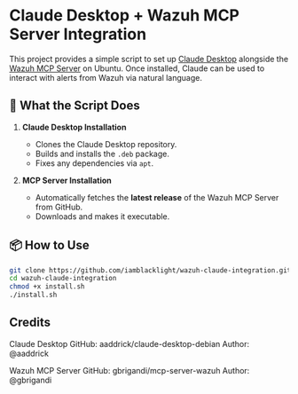 # Claude Desktop + Wazuh MCP Server Integration

This project provides a simple script to set up [Claude Desktop](https://github.com/aaddrick/claude-desktop-debian) alongside the [Wazuh MCP Server](https://github.com/gbrigandi/mcp-server-wazuh) on Ubuntu. Once installed, Claude can be used to interact with alerts from Wazuh via natural language.



## 🔧 What the Script Does

1. **Claude Desktop Installation**  
   - Clones the Claude Desktop repository.
   - Builds and installs the `.deb` package.
   - Fixes any dependencies via `apt`.

2. **MCP Server Installation**  
   - Automatically fetches the **latest release** of the Wazuh MCP Server from GitHub.
   - Downloads and makes it executable.

## 📦 How to Use

```bash
git clone https://github.com/iamblacklight/wazuh-claude-integration.git
cd wazuh-claude-integration
chmod +x install.sh
./install.sh

```

## Credits
Claude Desktop
GitHub: aaddrick/claude-desktop-debian
Author: @aaddrick

Wazuh MCP Server
GitHub: gbrigandi/mcp-server-wazuh
Author: @gbrigandi


